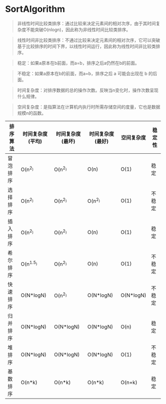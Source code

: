 # SortAlgorithm

> 非线性时间比较类排序：通过比较来决定元素间的相对次序，由于其时间复杂度不能突破O(nlogn)，因此称为非线性时间比较类排序。

> 线性时间非比较类排序：不通过比较来决定元素间的相对次序，它可以突破基于比较排序的时间下界，以线性时间运行，因此称为线性时间非比较类排序。 

> 稳定：如果a原本在b前面，而a=b，排序之后a仍然在b的前面。

> 不稳定：如果a原本在b的前面，而a=b，排序之后 a 可能会出现在 b 的后面。

> 时间复杂度：对排序数据的总的操作次数。反映当n变化时，操作次数呈现什么规律。

> 空间复杂度：是指算法在计算机内执行时所需存储空间的度量，它也是数据规模n的函数。 




| 排序算法 |	时间复杂度(平均) | 时间复杂度(最坏) | 时间复杂度(最好) | 空间复杂度 | 稳定性 |
|--------|--------|--------|--------|--------| --------| 
| 冒泡排序 |	O(n<sup>2<sub>) | O(n<sup>2<sub>) | O(n) | O(1) | 稳定 |
| 选择排序 |	O(n<sup>2<sub>) | O(n<sup>2<sub>) | O(n<sup>2<sub>) | O(1) | 不稳定 |
| 插入排序 |	O(n<sup>2<sub>) | O(n<sup>2<sub>) | O(n) | O(1) | 稳定 |
| 希尔排序 |	O(n<sup>1.5<sub>) | O(n<sup>2<sub>) | O(n) | O(1) | 不稳定 |
| 快速排序 |	O(N*logN) | O(n<sup>2<sub>) | O(N*logN) | O(N*logN) | 不稳定 |
| 归并排序 |	O(N*logN) |	O(N*logN) |	O(N*logN) | O(n) | 稳定 |
| 堆排序	| O(N*logN) | O(N*logN) | O(N*logN) | O(1) | 不稳定 |
| 基数排序 |	O(n*k) | O(n*k) | O(n*k) | O(n+k) | 稳定 |